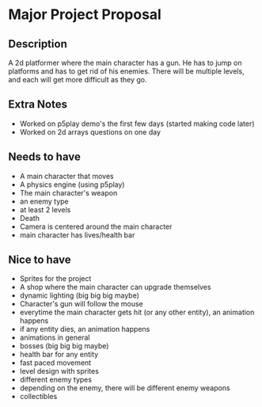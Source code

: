 # Major Project Proposal


## Description
A 2d platformer where the main character has a gun. He has to jump on platforms and has to get rid of his enemies. There will be multiple levels, and each will get more difficult as they go.

## Extra Notes
- Worked on p5play demo's the first few days (started making code later)
- Worked on 2d arrays questions on one day

## Needs to have
- A main character that moves
- A physics engine (using p5play)
- The main character's weapon
- an enemy type
- at least 2 levels
- Death
- Camera is centered around the main character
- main character has lives/health bar

## Nice to have
- Sprites for the project
- A shop where the main character can upgrade themselves
- dynamic lighting (big big big maybe)
- Character's gun will follow the mouse
- everytime the main character gets hit (or any other entity), an animation happens
- if any entity dies, an animation happens
- animations in general
- bosses (big big big maybe)
- health bar for any entity
- fast paced movement
- level design with sprites
- different enemy types
- depending on the enemy, there will be different enemy weapons
- collectibles


